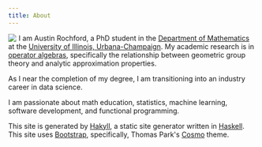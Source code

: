 ```yaml
---
title: About
---
```

<img src="http://www.gravatar.com/avatar/b464bd12dd8e08493990689147d7a422?s=128" class="img-rounded" style="float:left;margin:0 5px 0 0;" />

I am Austin Rochford, a PhD student in the [Department of Mathematics](http://www.math.uiuc.edu) at the [University of Illinois, Urbana-Champaign](http://www.uiuc.edu).  My academic research is in [operator algebras](http://en.wikipedia.org/wiki/Operator_algebra), specifically the relationship between geometric group theory and analytic approximation properties.

As I near the completion of my degree, I am transitioning into an industry career in data science.

I am passionate about math education, statistics, machine learning, software development, and functional programming.

This site is generated by [Hakyll](http://jaspervdj.be/hakyll/), a static site generator written in [Haskell](http://www.haskell.org).  This site uses [Bootstrap](http://twitter.github.io/bootstrap/index.html), specifically, Thomas Park's [Cosmo](http://bootswatch.com/cosmo) theme.
